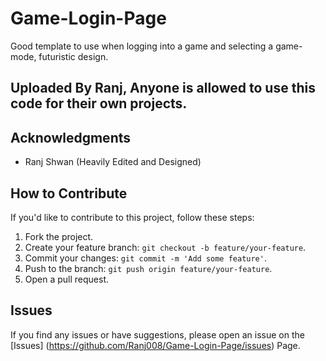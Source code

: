 # Game-Login-Page
Good template to use when logging into a game and selecting a game-mode, futuristic design.


## Uploaded By Ranj, Anyone is allowed to use this code for their own projects.


## Acknowledgments

- Ranj Shwan (Heavily Edited and Designed)
  

## How to Contribute

If you'd like to contribute to this project, follow these steps:

1. Fork the project.
2. Create your feature branch: `git checkout -b feature/your-feature`.
3. Commit your changes: `git commit -m 'Add some feature'`.
4. Push to the branch: `git push origin feature/your-feature`.
5. Open a pull request.


## Issues

If you find any issues or have suggestions, please open an issue on the [Issues] (https://github.com/Ranj008/Game-Login-Page/issues) Page.
